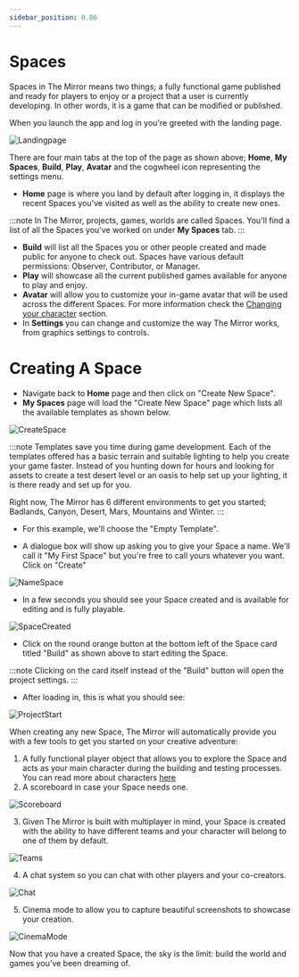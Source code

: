 ```yaml
---
sidebar_position: 0.06
---
```


# Spaces

Spaces in The Mirror means two things; a fully functional game published and ready for players to enjoy or a project that a user is currently developing. In other words, it is a game that can be modified or published.

When you launch the app and log in you're greeted with the landing page.

![Landingpage](./applandingpage.png)

There are four main tabs at the top of the page as shown above; **Home**, **My Spaces**, **Build**, **Play**, **Avatar** and the cogwheel icon representing the settings menu.

- **Home** page is where you land by default after logging in, it displays the recent Spaces you've visited as well as the ability to create new ones.

:::note
In The Mirror, projects, games, worlds are called Spaces. You'll find a list of all the Spaces you've worked on under **My Spaces** tab.
:::

- **Build** will list all the Spaces you or other people created and made public for anyone to check out. Spaces have various default permissions: Observer, Contributor, or Manager.
- **Play** will showcase all the current published games available for anyone to play and enjoy.
- **Avatar** will allow you to customize your in-game avatar that will be used across the different Spaces. For more information check the [Changing your character](/docs/build/Character.mdx) section.
- In **Settings** you can change and customize the way The Mirror works, from graphics settings to controls.

# Creating A Space

- Navigate back to **Home** page and then click on "Create New Space".
- **My Spaces** page will load the "Create New Space" page which lists all the available templates as shown below.

![CreateSpace](./createnewspace.png)

:::note
Templates save you time during game development. Each of the templates offered has a basic terrain and suitable lighting to help you create your game faster. Instead of you hunting down for hours and looking for assets to create a test desert level or an oasis to help set up your lighting, it is there ready and set up for you.

Right now, The Mirror has 6 different environments to get you started; Badlands, Canyon, Desert, Mars, Mountains and Winter.
:::

- For this example, we'll choose the "Empty Template".

- A dialogue box will show up asking you to give your Space a name. We'll call it "My First Space" but you're free to call yours whatever you want. Click on "Create"

![NameSpace](./namespace.png)

- In a few seconds you should see your Space created and is available for editing and is fully playable.

![SpaceCreated](./spacecreated.png)

- Click on the round orange button at the bottom left of the Space card titled "Build" as shown above to start editing the Space.

:::note
Clicking on the card itself instead of the "Build" button will open the project settings.
:::

- After loading in, this is what you should see:

![ProjectStart](./projectstart.png)

When creating any new Space, The Mirror will automatically provide you with a few tools to get you started on your creative adventure:

1. A fully functional player object that allows you to explore the Space and acts as your main character during the building and testing processes. You can read more about characters [here](/docs/build/Character.mdx)
2. A scoreboard in case your Space needs one.

![Scoreboard](./scoreboard.png)

3. Given The Mirror is built with multiplayer in mind, your Space is created with the ability to have different teams and your character will belong to one of them by default.

![Teams](./teams.png)

4. A chat system so you can chat with other players and your co-creators.

![Chat](./chat.png)

5. Cinema mode to allow you to capture beautiful screenshots to showcase your creation.

![CinemaMode](./cinemamode.png)

Now that you have a created Space, the sky is the limit: build the world and games you've been dreaming of.
